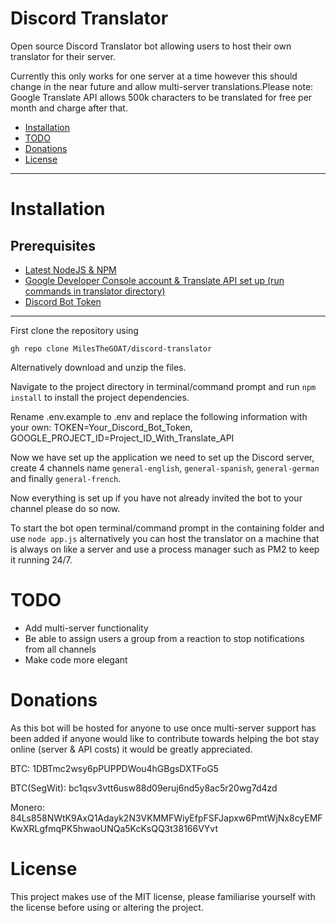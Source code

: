# Discord Translator

Open source Discord Translator bot allowing users to host their own translator for their server. 

Currently this only works for one server at a time however this should change in the near future and allow multi-server translations.Please note: Google Translate API allows 500k characters to be translated for free per month and charge after that.

* [Installation](https://github.com/MilesTheGOAT/discord-translator#istallation)
* [TODO](https://github.com/MilesTheGOAT/discord-translator#todo)
* [Donations](https://github.com/MilesTheGOAT/discord-translator#todo)
* [License](https://github.com/MilesTheGOAT/discord-translator#license)

---

# Installation
## Prerequisites
* [Latest NodeJS & NPM](https://nodejs.org/en/)
* [Google Developer Console account & Translate API set up (run commands in translator directory)](https://cloud.google.com/translate/docs/setup)
* [Discord Bot Token](https://discordpy.readthedocs.io/en/latest/discord.html)

---

First clone the repository using
```
gh repo clone MilesTheGOAT/discord-translator
```
Alternatively download and unzip the files.

Navigate to the project directory in terminal/command prompt and run `npm install` to install the project dependencies.

Rename .env.example to .env and replace the following information with your own:
TOKEN=Your_Discord_Bot_Token, GOOGLE_PROJECT_ID=Project_ID_With_Translate_API

Now we have set up the application we need to set up the Discord server, create 4 channels name `general-english`, `general-spanish`, `general-german` and finally `general-french`.

Now everything is set up if you have not already invited the bot to your channel please do so now.

To start the bot open terminal/command prompt in the containing folder and use `node app.js` alternatively you can host the translator on a machine that is always on like a server and use a process manager such as PM2 to keep it running 24/7.

# TODO
* Add multi-server functionality
* Be able to assign users a group from a reaction to stop notifications from all channels
* Make code more elegant

# Donations
As this bot will be hosted for anyone to use once multi-server support has been added if anyone would like to contribute towards helping the bot stay online (server & API costs) it would be greatly appreciated.

BTC: 1DBTmc2wsy6pPUPPDWou4hGBgsDXTFoG5

BTC(SegWit): bc1qsv3vtt6usw88d09eruj6nd5y8ac5r20wg7d4zd

Monero: 84Ls858NWtK9AxQ1Adayk2N3VKMMFWiyEfpFSFJapxw6PmtWjNx8cyEMFKwXRLgfmqPK5hwaoUNQa5KcKsQQ3t38166VYvt

# License

This project makes use of the MIT license, please familiarise yourself with the license before using or altering the project.
